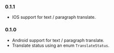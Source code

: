 ### 0.1.1

* IOS support for text / paragraph translate.

### 0.1.0

* Android support for text / paragraph translate.
* Translate status using an enum `TranslateStatus`.
